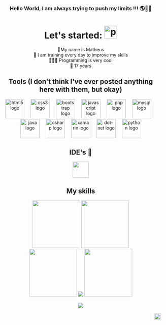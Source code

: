 
### <div align="center">Hello World, I am always trying to push my limits !!! 🌎👋🏼</div>

<div align="center">  
<h1>Let's started: <img src="https://camo.githubusercontent.com/d0839caaee087179aed17073b0e759f641b661c0cab81ef95e9846975c2091f8/68747470733a2f2f63756c746f667468657061727479706172726f742e636f6d2f706172726f74732f68642f3630667073706172726f742e676966" height="40" alt="parrot" /></h1>
<a> 👤 My name is Matheus</a><br>
<a> 💪 I am training every day to improve my skills</a><br> 
<a> 👨🏽‍💻 Programming is very cool</a><br>
<a> 📆 17 years</a><br>
</div>

<div align="center">
<h2>Tools  (I don't think I've ever posted anything here with them, but okay)</h2>
<div align="center">
  <img src="https://cdn.jsdelivr.net/gh/devicons/devicon/icons/html5/html5-original.svg" height="60" alt="html5 logo"  />
  <img width="12" />
  <img src="https://cdn.jsdelivr.net/gh/devicons/devicon/icons/css3/css3-original.svg" height="60" alt="css3 logo"  />
  <img width="12" />
  <img src="https://cdn.jsdelivr.net/gh/devicons/devicon/icons/bootstrap/bootstrap-original.svg" height="60" alt="bootstrap logo"  />
  <img width="12" />
  <img src="https://cdn.jsdelivr.net/gh/devicons/devicon/icons/javascript/javascript-original.svg" height="60" alt="javascript logo"  />
  <img width="12" />
  <img src="https://cdn.jsdelivr.net/gh/devicons/devicon/icons/php/php-original.svg" height="60" alt="php logo"  />
  <img width="12" />
  <img src="https://cdn.jsdelivr.net/gh/devicons/devicon/icons/mysql/mysql-original.svg" height="60" alt="mysql logo"  />
  <img width="12" />
  <img src="https://cdn.jsdelivr.net/gh/devicons/devicon/icons/java/java-original.svg" height="60" alt="java logo"  />
  <img width="12" />
  <img src="https://cdn.jsdelivr.net/gh/devicons/devicon/icons/csharp/csharp-original.svg" height="60" alt="csharp logo"  />
  <img width="12" />
  <img src="https://cdn.jsdelivr.net/gh/devicons/devicon/icons/xamarin/xamarin-original.svg" height="60" alt="xamarin logo"  />
  <img width="12" />
  <img src="https://cdn.jsdelivr.net/gh/devicons/devicon/icons/dot-net/dot-net-original.svg" height="60" alt="dot-net logo"  />
  <img width="12" />
  <img src="https://cdn.jsdelivr.net/gh/devicons/devicon/icons/python/python-original.svg" height="60" alt="python logo"  />
</div>
 
</div>

<div align="center">
<h2> IDE's 👾</h2>
<img src="https://upload.wikimedia.org/wikipedia/commons/thumb/d/d0/Eclipse-Luna-Logo.svg/2560px-Eclipse-Luna-Logo.svg.png" height="50">


<div align="center">
<h2> My skills</h2>

<img height="150em" src="https://github-readme-stats.vercel.app/api?username=MathFerreiraDev&theme=merko&show_icons=true">
<img height="150em" src="https://github-readme-stats.vercel.app/api/top-langs/?username=MathFerreiraDev&theme=merko&hide_border=false&include_all_commits=false&count_private=false&layout=compact"><br>
<img height="150em" src="https://www.fightersgeneration.com/characters/dio-standing2.gif">
<img src="https://streak-stats.demolab.com?user=MathFerreiraDev&theme=gotham&locale=pt_BR&date_format=j%20M%5B%20Y%5D&mode=weekly&border=315612&background=000000">
<img height="150em" src="https://art.ngfiles.com/comments/129000/iu_129688_8024736.gif">
</div>

<br>
<span align="center">
  <img  margin="2" src="https://github-profile-trophy.vercel.app/?username=MathFerreiraDev&margin-w=5&margin-h=15&theme=gruvbox&no-frame=true">
</span>
<br>
<br>

<img height="20" align="right" src="https://komarev.com/ghpvc/?username=MathFerreiraDev">



 



